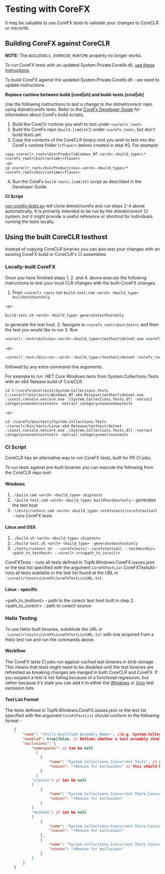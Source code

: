 Testing with CoreFX
===================

It may be valuable to use CoreFX tests to validate your changes to CoreCLR or mscorlib.

## Building CoreFX against CoreCLR
**NOTE:** The `BUILDTOOLS_OVERRIDE_RUNTIME` property no longer works.

To run CoreFX tests with an updated System.Private.Corelib.dll, [use these instructions](https://github.com/dotnet/corefx/blob/master/Documentation/project-docs/developer-guide.md#testing-with-private-coreclr-bits).

To build CoreFX against the updated System.Private.Corelib.dll - we need to update instructions.

**Replace runtime between build.[cmd|sh] and build-tests.[cmd|sh]**

Use the following instructions to test a change to the dotnet/coreclr repo using dotnet/corefx tests.  Refer to the [CoreFx Developer Guide](https://github.com/dotnet/corefx/blob/master/Documentation/project-docs/developer-guide.md) for information about CoreFx build scripts.

1. Build the CoreClr runtime you wish to test under `<coreclr_root>`
2. Build the CoreFx repo (`build.[cmd|sh]`) under `<corefx_root>`, but don't build tests yet
3. Copy the contents of the CoreCLR binary root you wish to test into the CoreFx runtime folder (`<flavor>` below) created in step #2.  For example:

  `copy <coreclr_root>\bin\Product\Windows_NT.<arch>.<build_type>\* <corefx_root>\bin\runtime\<flavor>`  
  -or-  
  `cp <coreclr_root>/bin/Product/<os>.<arch>.<build_type>/* <corefx_root>/bin/runtime/<flavor>`  
  
4. Run the CoreFx `build-tests.[cmd|sh]` script as described in the Developer Guide.

**CI Script**

[run-corefx-tests.py](https://github.com/dotnet/coreclr/blob/master/tests/scripts/run-corefx-tests.py) will clone dotnet/corefx and run steps 2-4 above automatically.  It is primarily intended to be run by the dotnet/coreclr CI system, but it might provide a useful reference or shortcut for individuals running the tests locally.

## Using the built CoreCLR testhost 

Instead of copying CoreCLR binaries you can also test your changes with an existing CoreFX build or CoreCLR's CI assemblies

### Locally-built CoreFX 

Once you have finished steps 1, 2. and 4. above execute the following instructions to test your local CLR changes with the built-CoreFX changes.

1. From `<coreclr_root>` run
`build-test.cmd <arch> <build_type> buildtesthostonly` 

-or-

`build-test.sh <arch> <build_type> generatetesthostonly` 

to generate the test host.
2. Navigate to `<corefx_root>\bin\tests\` and then the test you would like to run
3. Run

```cmd
<coreclr_root>\bin\<os>.<arch>.<build_type>\testhost\dotnet.exe <corefx_root>\bin\tests\<testname>\xunit.console.netcore.exe <testname>.dll
```
-or-

```sh
<coreclr_root>/bin/<os>.<arch>.<build_type>/testhost/dotnet <corefx_root>/bin/tests/<testname>/xunit.console.netcore.exe <testname>.dll
```

followed by any extra command-line arguments.

For example to run .NET Core Windows tests from System.Collections.Tests with an x64 Release build of CoreCLR.
```
cd C:\corefx\bin\tests\System.Collections.Tests
C:\coreclr\bin\tests\Windows_NT.x64.Release\testhost\dotnet.exe .\xunit.console.netcore.exe .\System.Collections.Tests.dll -notrait category=nonnetcoretests -notrait category=nonwindowstests
```

-or-

```
cd ~/corefx/bin/tests/System.Collections.Tests
~/coreclr/bin/tests/Linux.x64.Release/testhost/dotnet .\xunit.console.netcore.exe .\System.Collections.Tests.dll -notrait category=nonnetcoretests -notrait category=nonlinuxtests
```

### CI Script
CoreCLR has an alternative way to run CoreFX tests, built for PR CI jobs. 

To run tests against pre-built binaries you can execute the following from the CoreCLR repo root:

#### Windows
1. `.\build.cmd <arch> <build_type> skiptests`
2. `.\build-test.cmd <arch> <build_type> buildtesthostonly` - generates the test host
3. `.\tests\runtest.cmd <arch> <build_type> corefxtests|corefxtestsall` - runs CoreFX tests

#### Linux and OSX
1. `./build.sh <arch> <build_type> skiptests`
2. `./build-test.sh <arch> <build_type>  generatetesthostonly`
3. `./tests/runtest.sh  --corefxtests|--corefxtestsall --testHostDir=<path_to_testhost> --coreclr-src<path_to_coreclr>`

CoreFXTests - runs all tests defined in TopN.Windows.CoreFX.issues.json or the test list specified with the argument `CoreFXTestList`
CoreFXTestsAll - runs all tests available in the test list found at the URL in `.\coreclr\tests\CoreFX\CoreFXTestListURL.txt`.
#### Linux - specific
&lt;path_to_testhost&gt; - path to the coreclr test host built in step 2.
&lt;path_to_coreclr&gt; - path to coreclr source 

### Helix Testing
To use Helix-built binaries, substitute the URL in `.\coreclr\tests\CoreFX\CoreFXTestListURL.txt` with one acquired from a Helix test run and run the commands above.

#### Workflow
The CoreFX tests CI jobs run against cached test binaries in blob storage. This means that tests might need to be disabled until the test binaries are refreshed as breaking changes are merged in both CoreCLR and CoreFX. If you suspect a test is not failing because of a functional regression, but rather because it's stale you can add it to either the [Windows](https://github.com/dotnet/coreclr/blob/master/tests/CoreFX/TopN.CoreFX.x64.Windows.issues.json) or [Unix](https://github.com/dotnet/coreclr/blob/master/tests/CoreFX/TopN.CoreFX.x64.Unix.issues.json) test exclusion lists.

#### Test List Format
The tests defined in TopN.Windows.CoreFX.issues.json or the test list specified with the argument `CoreFXTestList` should conform to the following format -
```json
    {
        "name": "<Fully Qualified Assembly Name>", //e.g. System.Collections.Concurrent.Tests
        "enabled": true|false, // Defines whether a test assembly should be run. If set to false any tests with the same name will not be run even if corefxtestsall is specified
        "exclusions": {
            "namespaces": // Can be null
              [
                {
                    "name": "System.Collections.Concurrent.Tests", // All test methods under this namespace will be skipped
                    "reason": "<Reason for exclusion>" // This should be a link to the GitHub issue describing the problem
                }
              ]
            "classes": // Can be null
            [
                {
                    "name": "System.Collections.Concurrent.Tests.ConcurrentDictionaryTests", // All test methods in this class will be skipped
                    "reason": "<Reason for exclusion>"
                }
            ]
            "methods": // Can be null
            [
                {
                    "name": "System.Collections.Concurrent.Tests.ConcurrentDictionaryTests.TestAddNullValue_IDictionary_ReferenceType_null",
                    "reason": "<Reason for exclusion>"
                },
                {
                    "name": "System.Collections.Concurrent.Tests.ConcurrentDictionaryTests.TestAddNullValue_IDictionary_ValueType_null_add",
                    "reason": "<Reason for exclusion>"
                }
            ]
        }
    }
```